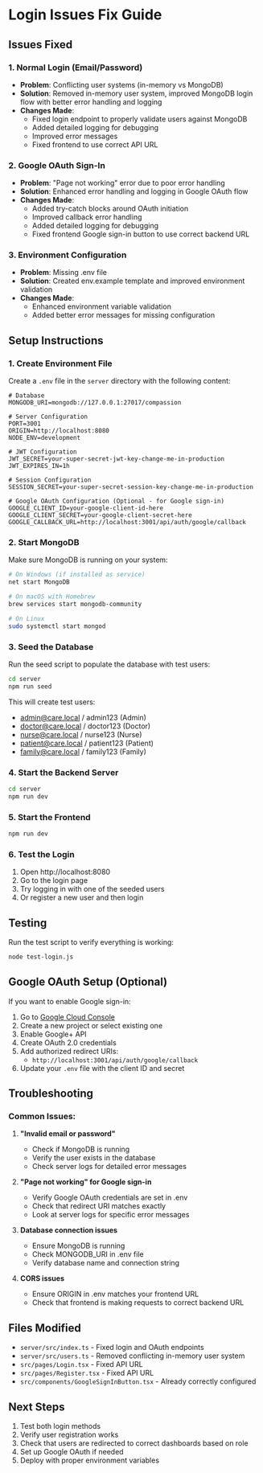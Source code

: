 # Login Issues Fix Guide

## Issues Fixed

### 1. Normal Login (Email/Password)
- **Problem**: Conflicting user systems (in-memory vs MongoDB)
- **Solution**: Removed in-memory user system, improved MongoDB login flow with better error handling and logging
- **Changes Made**:
  - Fixed login endpoint to properly validate users against MongoDB
  - Added detailed logging for debugging
  - Improved error messages
  - Fixed frontend to use correct API URL

### 2. Google OAuth Sign-In
- **Problem**: "Page not working" error due to poor error handling
- **Solution**: Enhanced error handling and logging in Google OAuth flow
- **Changes Made**:
  - Added try-catch blocks around OAuth initiation
  - Improved callback error handling
  - Added detailed logging for debugging
  - Fixed frontend Google sign-in button to use correct backend URL

### 3. Environment Configuration
- **Problem**: Missing .env file
- **Solution**: Created env.example template and improved environment validation
- **Changes Made**:
  - Enhanced environment variable validation
  - Added better error messages for missing configuration

## Setup Instructions

### 1. Create Environment File
Create a `.env` file in the `server` directory with the following content:

```env
# Database
MONGODB_URI=mongodb://127.0.0.1:27017/compassion

# Server Configuration
PORT=3001
ORIGIN=http://localhost:8080
NODE_ENV=development

# JWT Configuration
JWT_SECRET=your-super-secret-jwt-key-change-me-in-production
JWT_EXPIRES_IN=1h

# Session Configuration
SESSION_SECRET=your-super-secret-session-key-change-me-in-production

# Google OAuth Configuration (Optional - for Google sign-in)
GOOGLE_CLIENT_ID=your-google-client-id-here
GOOGLE_CLIENT_SECRET=your-google-client-secret-here
GOOGLE_CALLBACK_URL=http://localhost:3001/api/auth/google/callback
```

### 2. Start MongoDB
Make sure MongoDB is running on your system:
```bash
# On Windows (if installed as service)
net start MongoDB

# On macOS with Homebrew
brew services start mongodb-community

# On Linux
sudo systemctl start mongod
```

### 3. Seed the Database
Run the seed script to populate the database with test users:
```bash
cd server
npm run seed
```

This will create test users:
- admin@care.local / admin123 (Admin)
- doctor@care.local / doctor123 (Doctor)
- nurse@care.local / nurse123 (Nurse)
- patient@care.local / patient123 (Patient)
- family@care.local / family123 (Family)

### 4. Start the Backend Server
```bash
cd server
npm run dev
```

### 5. Start the Frontend
```bash
npm run dev
```

### 6. Test the Login
1. Open http://localhost:8080
2. Go to the login page
3. Try logging in with one of the seeded users
4. Or register a new user and then login

## Testing

Run the test script to verify everything is working:
```bash
node test-login.js
```

## Google OAuth Setup (Optional)

If you want to enable Google sign-in:

1. Go to [Google Cloud Console](https://console.cloud.google.com/)
2. Create a new project or select existing one
3. Enable Google+ API
4. Create OAuth 2.0 credentials
5. Add authorized redirect URIs:
   - `http://localhost:3001/api/auth/google/callback`
6. Update your `.env` file with the client ID and secret

## Troubleshooting

### Common Issues:

1. **"Invalid email or password"**
   - Check if MongoDB is running
   - Verify the user exists in the database
   - Check server logs for detailed error messages

2. **"Page not working" for Google sign-in**
   - Verify Google OAuth credentials are set in .env
   - Check that redirect URI matches exactly
   - Look at server logs for specific error messages

3. **Database connection issues**
   - Ensure MongoDB is running
   - Check MONGODB_URI in .env file
   - Verify database name and connection string

4. **CORS issues**
   - Ensure ORIGIN in .env matches your frontend URL
   - Check that frontend is making requests to correct backend URL

## Files Modified

- `server/src/index.ts` - Fixed login and OAuth endpoints
- `server/src/users.ts` - Removed conflicting in-memory user system
- `src/pages/Login.tsx` - Fixed API URL
- `src/pages/Register.tsx` - Fixed API URL
- `src/components/GoogleSignInButton.tsx` - Already correctly configured

## Next Steps

1. Test both login methods
2. Verify user registration works
3. Check that users are redirected to correct dashboards based on role
4. Set up Google OAuth if needed
5. Deploy with proper environment variables










